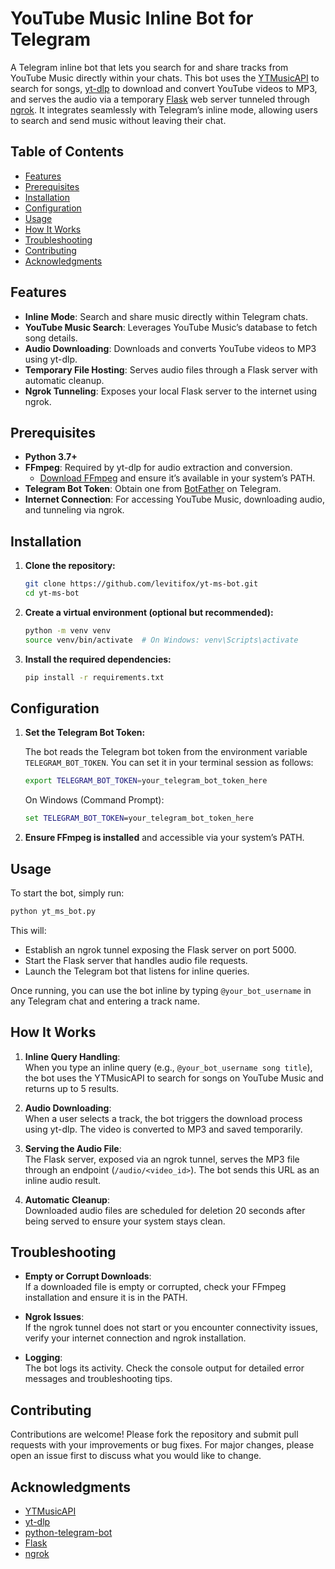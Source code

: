 # YouTube Music Inline Bot for Telegram

A Telegram inline bot that lets you search for and share tracks from YouTube Music directly within your chats. This bot uses the [YTMusicAPI](https://github.com/sigma67/ytmusicapi) to search for songs, [yt-dlp](https://github.com/yt-dlp/yt-dlp) to download and convert YouTube videos to MP3, and serves the audio via a temporary [Flask](https://flask.palletsprojects.com/) web server tunneled through [ngrok](https://ngrok.com/). It integrates seamlessly with Telegram’s inline mode, allowing users to search and send music without leaving their chat.

## Table of Contents

- [Features](#features)
- [Prerequisites](#prerequisites)
- [Installation](#installation)
- [Configuration](#configuration)
- [Usage](#usage)
- [How It Works](#how-it-works)
- [Troubleshooting](#troubleshooting)
- [Contributing](#contributing)
- [Acknowledgments](#acknowledgments)

## Features

- **Inline Mode**: Search and share music directly within Telegram chats.
- **YouTube Music Search**: Leverages YouTube Music’s database to fetch song details.
- **Audio Downloading**: Downloads and converts YouTube videos to MP3 using yt-dlp.
- **Temporary File Hosting**: Serves audio files through a Flask server with automatic cleanup.
- **Ngrok Tunneling**: Exposes your local Flask server to the internet using ngrok.

## Prerequisites

- **Python 3.7+**  
- **FFmpeg**: Required by yt-dlp for audio extraction and conversion.  
  - [Download FFmpeg](https://ffmpeg.org/download.html) and ensure it’s available in your system’s PATH.
- **Telegram Bot Token**: Obtain one from [BotFather](https://t.me/BotFather) on Telegram.
- **Internet Connection**: For accessing YouTube Music, downloading audio, and tunneling via ngrok.

## Installation

1. **Clone the repository:**

   ```bash
   git clone https://github.com/levitifox/yt-ms-bot.git
   cd yt-ms-bot
   ```

2. **Create a virtual environment (optional but recommended):**

   ```bash
   python -m venv venv
   source venv/bin/activate  # On Windows: venv\Scripts\activate
   ```

3. **Install the required dependencies:**

   ```bash
   pip install -r requirements.txt
   ```

## Configuration

1. **Set the Telegram Bot Token:**

   The bot reads the Telegram bot token from the environment variable `TELEGRAM_BOT_TOKEN`. You can set it in your terminal session as follows:

   ```bash
   export TELEGRAM_BOT_TOKEN=your_telegram_bot_token_here
   ```

   On Windows (Command Prompt):

   ```cmd
   set TELEGRAM_BOT_TOKEN=your_telegram_bot_token_here
   ```

2. **Ensure FFmpeg is installed** and accessible via your system’s PATH.

## Usage

To start the bot, simply run:

```bash
python yt_ms_bot.py
```

This will:

- Establish an ngrok tunnel exposing the Flask server on port 5000.
- Start the Flask server that handles audio file requests.
- Launch the Telegram bot that listens for inline queries.

Once running, you can use the bot inline by typing `@your_bot_username` in any Telegram chat and entering a track name.

## How It Works

1. **Inline Query Handling**:  
   When you type an inline query (e.g., `@your_bot_username song title`), the bot uses the YTMusicAPI to search for songs on YouTube Music and returns up to 5 results.

2. **Audio Downloading**:  
   When a user selects a track, the bot triggers the download process using yt-dlp. The video is converted to MP3 and saved temporarily.

3. **Serving the Audio File**:  
   The Flask server, exposed via an ngrok tunnel, serves the MP3 file through an endpoint (`/audio/<video_id>`). The bot sends this URL as an inline audio result.

4. **Automatic Cleanup**:  
   Downloaded audio files are scheduled for deletion 20 seconds after being served to ensure your system stays clean.

## Troubleshooting

- **Empty or Corrupt Downloads**:  
  If a downloaded file is empty or corrupted, check your FFmpeg installation and ensure it is in the PATH.

- **Ngrok Issues**:  
  If the ngrok tunnel does not start or you encounter connectivity issues, verify your internet connection and ngrok installation.

- **Logging**:  
  The bot logs its activity. Check the console output for detailed error messages and troubleshooting tips.

## Contributing

Contributions are welcome! Please fork the repository and submit pull requests with your improvements or bug fixes. For major changes, please open an issue first to discuss what you would like to change.

## Acknowledgments

- [YTMusicAPI](https://github.com/sigma67/ytmusicapi)
- [yt-dlp](https://github.com/yt-dlp/yt-dlp)
- [python-telegram-bot](https://github.com/python-telegram-bot/python-telegram-bot)
- [Flask](https://flask.palletsprojects.com/)
- [ngrok](https://ngrok.com/)
